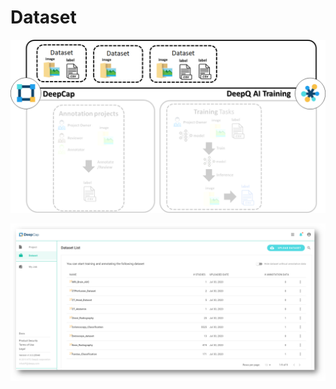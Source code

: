 # Dataset

![](../.gitbook/assets/image%20%28145%29.png)



![Dataset overview](../.gitbook/assets/image%20%28140%29.png)

